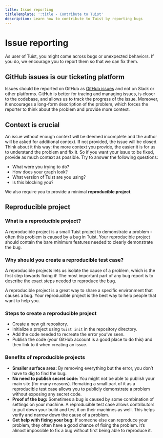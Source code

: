 ```yaml
---
title: Issue reporting
titleTemplate: ':title - Contribute to Tuist'
description: Learn how to contribute to Tuist by reporting bugs
---
```


<h1 id="issue-reporting">Issue reporting</h1>

As user of Tuist, you might come across bugs or unexpected behaviors. 
If you do, we encourage you to report them so that we can fix them.

<h2 id="github-issues-is-our-ticketing-platform">GitHub issues is our ticketing platform</h2>

Issues should be reported on GitHub as [GitHub issues](https://github.com/tuist/tuist/issues) and not on Slack or other platforms. GitHub is better for tracing and managing issues, is closer to the codebase, and allows us to track the progress of the issue. Moreover, it encourages a long-form description of the problem, which forces the reporter to think about the problem and provide more context.

<h2 id="context-is-crucial">Context is crucial</h2>

An issue without enough context will be deemed incomplete and the author will be asked for additional context. If not provided, the issue will be closed. Think about it this way: the more context you provide, the easier it is for us to understand the problem and fix it. So if you want your issue to be fixed, provide as much context as possible. Try to answer the following questions:

- What were you trying to do?
- How does your graph look?
- What version of Tuist are you using?
- Is this blocking you?

We also require you to provide a minimal **reproducible project**.

<h2 id="reproducible-project">Reproducible project</h2>

<h3 id="what-is-a-reproducible-project">What is a reproducible project?</h3>

A reproducible project is a small Tuist project to demonstrate a problem - often this problem is caused by a bug in Tuist. Your reproducible project should contain the bare minimum features needed to clearly demonstrate the bug.

<h3 id="why-should-you-create-a-reproducible-test-case">Why should you create a reproducible test case?</h3>

A reproducible projects lets us isolate the cause of a problem, which is the first step towards fixing it! The most important part of any bug report is to describe the exact steps needed to reproduce the bug.

A reproducible project is a great way to share a specific environment that causes a bug. Your reproducible project is the best way to help people that want to help you.

<h3 id="steps-to-create-a-reproducible-project">Steps to create a reproducible project</h3>

- Create a new git repository.
- Initialize a project using `tuist init` in the repository directory.
- Add the code needed to recreate the error you’ve seen.
- Publish the code (your GitHub account is a good place to do this) and then link to it when creating an issue.

<h3 id="benefits-of-reproducible-projects">Benefits of reproducible projects</h3>

- **Smaller surface area:** By removing everything but the error, you don’t have to dig to find the bug.
- **No need to publish secret code:** You might not be able to publish your main site (for many reasons). Remaking a small part of it as a reproducible test case allows you to publicly demonstrate a problem without exposing any secret code.
- **Proof of the bug:** Sometimes a bug is caused by some combination of settings on your machine. A reproducible test case allows contributors to pull down your build and test it on their machines as well. This helps verify and narrow down the cause of a problem.
- **Get help with fixing your bug:** If someone else can reproduce your problem, they often have a good chance of fixing the problem. It’s almost impossible to fix a bug without first being able to reproduce it.